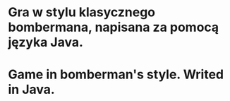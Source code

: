 # Gra w stylu klasycznego bombermana, napisana za pomocą języka Java.
# Game in bomberman's style. Writed in Java.
